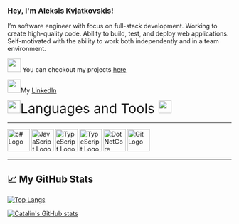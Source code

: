 ### Hey, I'm Aleksis Kvjatkovskis!

I’m software engineer with focus on full-stack development. Working to create high-quality code. Ability to build, test, and deploy web applications. Self-motivated with the ability to work both independently and in a team environment.


<img src="https://media.tenor.com/DloYoakaD_UAAAAi/backhand-index-pointing-right-joypixels.gif" width="30px"> You can checkout my projects <a href="https://github.com/AlexisKv?tab=repositories" target="_blank">here</a></div>

<img src="https://thumbs.gfycat.com/GiganticDazzlingAxolotl-max-1mb.gif" width="30px">My <a href="https://www.linkedin.com/in/aleksis-kvjatkovskis/" target="_blank">LinkedIn</a></div>

<div style="font-size:30px"><img src="https://cdn1.thesculptedvegan.com/wp-content/uploads/2020/05/07151301/Arrows-3-pointing-down-arrow-down-animated.gif" width="29px">Languages and Tools <img src="https://cdn1.thesculptedvegan.com/wp-content/uploads/2020/05/07151301/Arrows-3-pointing-down-arrow-down-animated.gif" width="29px"></div>

---

<img src="https://cdn.worldvectorlogo.com/logos/c--4.svg" alt="c# Logo" width="50" height="50"/> <img src="https://cdn.worldvectorlogo.com/logos/logo-javascript.svg" alt="JavaScript Logo" width="50" height="50"/> <img src="https://cdn.worldvectorlogo.com/logos/typescript.svg" alt="TypeScript Logo" width="50" height="50"/> <img src="https://cdn.worldvectorlogo.com/logos/mysql-3.svg" alt="TypeScript Logo" width="50" height="50"/>  <img src="https://cdn.worldvectorlogo.com/logos/dot-net-core-7.svg" alt="DotNetCore Logo" width="50" height="50"/> <img src="https://cdn.worldvectorlogo.com/logos/git.svg" alt="Git Logo" width="50" height="50"/>

---


## &#x1f4c8; My GitHub Stats

[![Top Langs](https://github-readme-stats.vercel.app/api/top-langs/?username=<AlexisKv>&hide=java,html,css&theme=radical)](https://github.com/AlexisKv/github-readme-stats)

[![Catalin's GitHub stats](https://github-readme-stats.vercel.app/api?username=<AlexisKv>&theme=radical)](https://github.com/AlexisKv/github-readme-stats)

